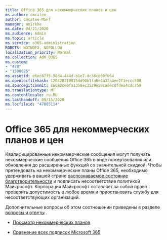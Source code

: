 ```yaml
---
title: Office 365 для некоммерческих планов и цен
ms.author: cmcatee
author: cmcatee-MSFT
manager: mnirkhe
ms.date: 04/21/2020
ms.audience: Admin
ms.topic: article
ms.service: o365-administration
ROBOTS: NOINDEX, NOFOLLOW
localization_priority: Normal
ms.collection: Adm_O365
ms.custom:
- "478"
- "1500026"
ms.assetid: e6ec87f5-98d4-444d-b1e7-dc36cd60f064
ms.openlocfilehash: 120428310815dd90b1fa0e4a32a4ee2f1eccc588
ms.sourcegitcommit: c6692ce0fa1358ec3529e59ca0ecdfdea4cdc759
ms.translationtype: MT
ms.contentlocale: ru-RU
ms.lasthandoff: 09/15/2020
ms.locfileid: "47803114"
---
```

# <a name="office-365-for-nonprofit-plans-and-pricing"></a>Office 365 для некоммерческих планов и цен

Квалифицированные некоммерческие сообщения могут получать некоммерческие сообщения Office 365 в виде пожертвования или обновления до расширенных функций со значительной скидкой. Чтобы претендовать на некоммерческие планы Office 365, необходимо удерживать в вашей стране [распознаваемое состояние благотворительности](https://go.microsoft.com/fwlink/p/?LinkID=330253) и подписать несоответствие политикой Майкрософт. Корпорация Майкрософт оставляет за собой право проверить допустимость в любое время и приостановить службу для несоответствующих организаций.
  
Дополнительные вопросы об этом соотношении приведены в разделе [вопросы и ответы](https://products.office.com/nonprofit/office-365-nonprofit) .
  
- [Просмотр некоммерческих планов](https://products.office.com/nonprofit/office-365-nonprofit-plans-and-pricing?tab=1)

- [Сравнение всех подписок Microsoft 365](https://products.office.com/business/compare-more-office-365-for-business-plans)